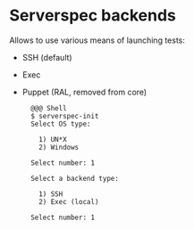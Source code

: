 # Serverspec backends

Allows to use various means of launching tests:

* SSH (default)
* Exec
* Puppet (RAL, removed from core)

        @@@ Shell
        $ serverspec-init
        Select OS type:
        
          1) UN*X
          2) Windows
        
        Select number: 1
        
        Select a backend type:
        
          1) SSH
          2) Exec (local)
        
        Select number: 1


